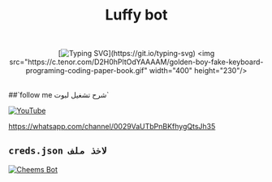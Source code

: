 <h1 align="center">Luffy bot</h1>
<br>
<div align="center">

[![Typing SVG](https://readme-typing-svg.demolab.com?font=Fira+Code&pause=1000&color=00CB22&width=435&lines=بوت+لوفي+بوت+قابل+للتطوير;كل+شي+غير+مشفر+استمتع+وشكرا+لك+%3A3;%5B+يوهان+هو+المطور+تدعمه+7لاتنسى+%5D_)](https://git.io/typing-svg)
<img src="https://c.tenor.com/D2H0hPltOdYAAAAM/golden-boy-fake-keyboard-programing-coding-paper-book.gif" width="400" height="230"/>
</div>
<br>
##`follow me شرح تشغيل لبوت`


[![YouTube](https://img.shields.io/badge/YouTube-FF0000?style=for-the-badge&logo=youtube&logoColor=white)](https://youtu.be/C4eGdRcvWEQ?si=FxR6QDbiFaIoYgHQ)

https://whatsapp.com/channel/0029VaUTbPnBKfhygQtsJh35


## `creds.json لاخذ ملف`
[![Cheems Bot](https://repl.it/badge/github/quiec/whatsasena)](https://replit.com/@kofdemon87/LUFF-BOT?v=1)
